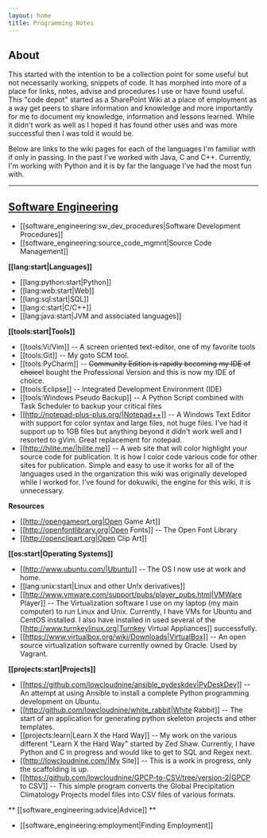 ```yaml
---
layout: home
title: Programming Notes
---
```


## About

This started with the intention to be a collection point for some useful but not necessarily working, snippets of code.  It has morphed into more of a place for links, notes, advise and procedures I use or have found useful.  This "code depot" started as a SharePoint Wiki at a place of employment as a way get peers to share information and knowledge and more importantly for me to document my knowledge, information and lessons learned.  While it didn't work as well as I hoped it has found other uses and was more successful then I was told it would be.  

Below are links to the wiki pages for each of the languages I'm familiar with if only in passing.  In the past I've worked with Java, C and C++.  Currently, I'm working with Python and it is by far the language I've had the most fun with.

--------

## [Software Engineering](./software_engineering/start.md)

  * [[software_engineering:sw_dev_procedures|Software Development Procedures]]
  * [[software_engineering:source_code_mgmnt|Source Code Management]]

**[[lang:start|Languages]]** 

  * [[lang:python:start|Python]]
  * [[lang:web:start|Web]] 
  * [[lang:sql:start|SQL]] 
  * [[lang:c:start|C/C++]] 
  * [[lang:java:start|JVM and associated languages]]

**[[tools:start|Tools]]**

  * [[tools:Vi/Vim]] -- A screen oriented text-editor, one of my favorite tools
  * [[tools:Git]] -- My goto SCM tool.
  * [[tools:PyCharm]] -- <del>Community Edition is rapidly becoming my IDE of choice</del>I bought the Professional Version and this is now my IDE of choice.
  * [[tools:Eclipse]] -- Integrated Development Environment (IDE) 
  * [[tools:Windows Pseudo Backup]] -- A Python Script combined with Task Scheduler to backup your critical files 
  * [[http://notepad-plus-plus.org/|Notepad++]] -- A Windows Text Editor with support for color syntax and large files, not huge files.  I've had it support up to 1GB files but anything beyond it didn't work well and I resorted to gVim.  Great replacement for notepad. 
  * [[http://hilite.me/|hilite.me]] -- A web site that will color highlight your source code for publication.  It is how I color code various code for other sites for publication.  Simple and easy to use it works for all of the languages used in the organization this wiki was originally developed while I worked for.  I've found for dokuwiki, the engine for this wiki, it is unnecessary.

**Resources**

  * [[http://opengameort.org|Open Game Art]]
  * [[http://openfontlibrary.org|Open Fonts]] -- The Open Font Library
  * [[http://openclipart.org|Open Clip Art]]

**[[os:start|Operating Systems]]**

  * [[http://www.ubuntu.com/|Ubuntu]] -- The OS I now use at work and home.
  * [[lang:unix:start|Linux and other Un!x derivatives]]
  * [[http://www.vmware.com/support/pubs/player_pubs.html|VMWare Player]] -- The Virtualization software I use on my laptop (my main computer) to run Linux and Unix.  Currently, I have VMs for Ubuntu and CentOS installed.  I also have installed in used several of the [[http://www.turnkeylinux.org|Turnkey Virtual Appliances]] successfully.
  * [[https://www.virtualbox.org/wiki/Downloads|VirtualBox]] -- An open source virtualization software currently owned by Oracle.  Used by Vagrant.

**[[projects:start|Projects]]**

  * [[https://github.com/lowcloudnine/ansible_pydeskdev|PyDeskDev]] -- An attempt at using Ansible to install a complete Python programming development on Ubuntu.
  * [[http://github.com/lowcloudnine/white_rabbit|White Rabbit]] -- The start of an application for generating python skeleton projects and other templates.
  * [[projects:learn|Learn X the Hard Way]] -- My work on the various different "Learn X the Hard Way" started by Zed Shaw.  Currently, I have Python and C in progress and would like to get to SQL and Regex next.
  * [[http://lowcloudnine.com/|My Site]] -- This is a work in progress, only the scaffolding is up.
  * [[https://github.com/lowcloudnine/GPCP-to-CSV/tree/version-2|GPCP to CSV]] -- This simple program converts the Global Precipitation Climatology Projects model files into CSV files of various formats.

** [[software_engineering:advice|Advice]] **

  * [[software_engineering:employment|Finding Employment]]
